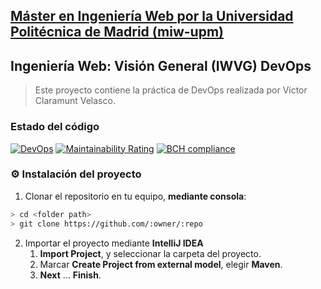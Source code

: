 ## [Máster en Ingeniería Web por la Universidad Politécnica de Madrid (miw-upm)](http://miw.etsisi.upm.es)
## Ingeniería Web: Visión General (IWVG) DevOps
> Este proyecto contiene la práctica de DevOps realizada por Víctor Claramunt Velasco.

### Estado del código
[![DevOps](https://github.com/VictrCV/iwvg-devops-Claramunt-Victor/actions/workflows/test-sonar.yml/badge.svg)](https://github.com/VictrCV/iwvg-devops-Claramunt-Victor/actions/workflows/test-sonar.yml)
[![Maintainability Rating](https://sonarcloud.io/api/project_badges/measure?project=VictrCV_iwvg-devops-Claramunt-Victor&metric=sqale_rating)](https://sonarcloud.io/dashboard?id=VictrCV_iwvg-devops-Claramunt-Victor)
[![BCH compliance](https://bettercodehub.com/edge/badge/VictrCV/iwvg-devops-Claramunt-Victor?branch=develop)](https://bettercodehub.com/)

### :gear: Instalación del proyecto
1. Clonar el repositorio en tu equipo, **mediante consola**:
```sh
> cd <folder path>
> git clone https://github.com/:owner/:repo
```
2. Importar el proyecto mediante **IntelliJ IDEA**
   1. **Import Project**, y seleccionar la carpeta del proyecto.
   1. Marcar **Create Project from external model**, elegir **Maven**.
   1. **Next** … **Finish**.
